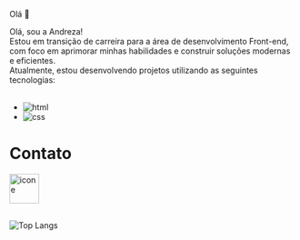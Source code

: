 Olá  👋

Olá, sou a Andreza!<br>
Estou em transição de carreira para a área de desenvolvimento Front-end,<br>
com foco em aprimorar minhas habilidades e construir soluções modernas e eficientes.<br>
Atualmente, estou desenvolvendo projetos utilizando as seguintes tecnologias:
<br>
<br>


- <img src="https://img.shields.io/badge/HTML5-E34F26?style=for-the-badge&logo=html5&logoColor=white" alt=" html"/> 
- <img src="https://img.shields.io/badge/CSS-239120?&style=for-the-badge&logo=css3&logoColor=white" alt="css"/>


<h1>Contato</h1>
<a href="https://www.instagram.com/_dreamer_and_?igsh=NDI3cG9meWRqZzhy" >
<img align="left" width="52px" alt="icone" src="https://github.com/user-attachments/assets/b8ebb6a5-d2eb-405a-bf55-1b607cb3b2c1"
 />
</a>
 
 <br>
 <br>



<br>
<br>

![Top Langs](https://github-readme-stats.vercel.app/api/top-langs/?username=andreza27&layout=compact)

